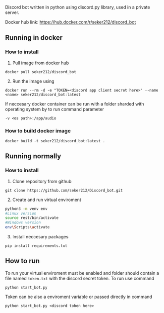 Discord bot written in python using discord.py library, used in a private server.

Docker hub link: https://hub.docker.com/r/seker212/discord_bot

## Running in docker
### How to install
1. Pull image from docker hub
```
docker pull seker212/discord_bot
```
2. Run the image using
```
docker run --rm -d -e "TOKEN=<discord app client secret here>" --name <name> seker212/discord_bot:latest
```
If neccesary docker container can be run with a folder sharded with operating system by to run command parameter
```
-v <os path>:/app/audio
```


### How to build docker image
```
docker build -t seker212/discord_bot:latest .
```

## Running normally
### How to install
1. Clone repository from github
```
git clone https://github.com/seker212/Discord_bot.git
```
2. Create and run virtual enviroment
```bash
python3 -m venv env
#Linux version
source rest/bin/activate
#Windows version
env\Scripts\activate
```
3. Install neccesary packages
```
pip install requirements.txt
```

## How to run
To run your virtual enviroment must be enabled and folder should contain a file named `token.txt` with the discord secret token. To run use command
```
python start_bot.py
```
Token can be also a enviroment variable or passed directly in command
```
python start_bot.py <discord tohen here>
```